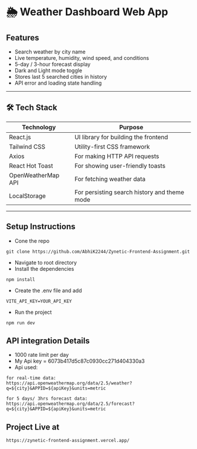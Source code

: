 # 🌦️ Weather Dashboard Web App

##  Features

- Search weather by city name
-  Live temperature, humidity, wind speed, and conditions
- 5-day / 3-hour forecast display
-  Dark and Light mode toggle
-  Stores last 5 searched cities in history
-  API error and loading state handling

---

## 🛠️ Tech Stack

| Technology      |        Purpose                   |
|-----------------|-----------------------------------|
| React.js        | UI library for building the frontend |
| Tailwind CSS    | Utility-first CSS framework       |
| Axios           | For making HTTP API requests      |
| React Hot Toast | For showing user-friendly toasts  |
| OpenWeatherMap API | For fetching weather data       |
| LocalStorage    | For persisting search history and theme mode |

---

## Setup Instructions
- Cone the repo
```
git clone https://github.com/AbhiK2244/Zynetic-Frontend-Assignment.git 
 ```
- Navigate to root directory
- Install the dependencies
```
npm install
```
- Create the .env file and add
```
VITE_API_KEY=YOUR_API_KEY
```
- Run the project
```
npm run dev
```

## API integration Details
- 1000 rate limit per day
- My Api key = 6073b417d5c87c0930cc271d404330a3
- Api used:
```
for real-time data:
https://api.openweathermap.org/data/2.5/weather?q=${city}&APPID=${apiKey}&units=metric

for 5 days/ 3hrs forecast data:
https://api.openweathermap.org/data/2.5/forecast?q=${city}&APPID=${apiKey}&units=metric
```

## Project Live at
```
https://zynetic-frontend-assignment.vercel.app/
```